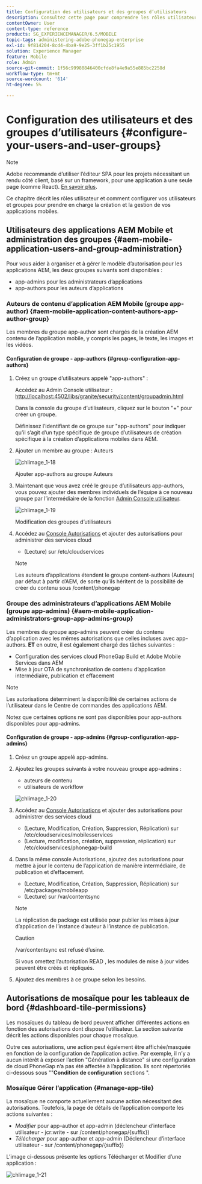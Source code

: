 ```yaml
---
title: Configuration des utilisateurs et des groupes d’utilisateurs
description: Consultez cette page pour comprendre les rôles utilisateur et comment configurer vos utilisateurs et groupes afin de prendre en charge la création et la gestion de vos applications mobiles.
contentOwner: User
content-type: reference
products: SG_EXPERIENCEMANAGER/6.5/MOBILE
topic-tags: administering-adobe-phonegap-enterprise
exl-id: 9f814204-8cd4-4ba9-9e25-3ff1b25c1955
solution: Experience Manager
feature: Mobile
role: Admin
source-git-commit: 1f56c99980846400cfde8fa4e9a55e885bc2258d
workflow-type: tm+mt
source-wordcount: '614'
ht-degree: 5%

---
```


# Configuration des utilisateurs et des groupes d’utilisateurs {#configure-your-users-and-user-groups}

>[!NOTE]
>
>Adobe recommande d’utiliser l’éditeur SPA pour les projets nécessitant un rendu côté client, basé sur un framework, pour une application à une seule page (comme React). [En savoir plus](/help/sites-developing/spa-overview.md).

Ce chapitre décrit les rôles utilisateur et comment configurer vos utilisateurs et groupes pour prendre en charge la création et la gestion de vos applications mobiles.

## Utilisateurs des applications AEM Mobile et administration des groupes {#aem-mobile-application-users-and-group-administration}

Pour vous aider à organiser et à gérer le modèle d’autorisation pour les applications AEM, les deux groupes suivants sont disponibles :

* app-admins pour les administrateurs d’applications
* app-authors pour les auteurs d’applications

### Auteurs de contenu d’application AEM Mobile (groupe app-author) {#aem-mobile-application-content-authors-app-author-group}

Les membres du groupe app-author sont chargés de la création AEM contenu de l’application mobile, y compris les pages, le texte, les images et les vidéos.

#### Configuration de groupe - app-authors {#group-configuration-app-authors}

1. Créez un groupe d’utilisateurs appelé &quot;app-authors&quot; :

   Accédez au Admin Console utilisateur : [http://localhost:4502/libs/granite/security/content/groupadmin.html](http://localhost:4502/libs/granite/security/content/groupadmin.html)

   Dans la console du groupe d’utilisateurs, cliquez sur le bouton &quot;+&quot; pour créer un groupe.

   Définissez l’identifiant de ce groupe sur &quot;app-authors&quot; pour indiquer qu’il s’agit d’un type spécifique de groupe d’utilisateurs de création spécifique à la création d’applications mobiles dans AEM.

1. Ajouter un membre au groupe : Auteurs

   ![chlimage_1-18](assets/chlimage_1-18.png)

   Ajouter app-authors au groupe Auteurs

1. Maintenant que vous avez créé le groupe d’utilisateurs app-authors, vous pouvez ajouter des membres individuels de l’équipe à ce nouveau groupe par l’intermédiaire de la fonction [Admin Console utilisateur](http://localhost:4502/libs/granite/security/content/useradmin.md).

   ![chlimage_1-19](assets/chlimage_1-19.png)

   Modification des groupes d’utilisateurs

1. Accédez au [Console Autorisations](http://localhost:4502/useradmin) et ajouter des autorisations pour administrer des services cloud

   * (Lecture) sur /etc/cloudservices

   >[!NOTE]
   >
   >Les auteurs d’applications étendent le groupe content-authors (Auteurs) par défaut à partir d’AEM, de sorte qu’ils héritent de la possibilité de créer du contenu sous /content/phonegap

### Groupe des administrateurs d’applications AEM Mobile (groupe app-admins) {#aem-mobile-application-administrators-group-app-admins-group}

Les membres du groupe app-admins peuvent créer du contenu d’application avec les mêmes autorisations que celles incluses avec app-authors. **ET** en outre, il est également chargé des tâches suivantes :

* Configuration des services cloud PhoneGap Build et Adobe Mobile Services dans AEM
* Mise à jour OTA de synchronisation de contenu d’application intermédiaire, publication et effacement

>[!NOTE]
>
>Les autorisations déterminent la disponibilité de certaines actions de l’utilisateur dans le Centre de commandes des applications AEM.
>
>Notez que certaines options ne sont pas disponibles pour app-authors disponibles pour app-admins.

#### Configuration de groupe - app-admins {#group-configuration-app-admins}

1. Créez un groupe appelé app-admins.
1. Ajoutez les groupes suivants à votre nouveau groupe app-admins :

   * auteurs de contenu
   * utilisateurs de workflow

   ![chlimage_1-20](assets/chlimage_1-20.png)

1. Accédez au [Console Autorisations](http://localhost:4502/useradmin) et ajouter des autorisations pour administrer des services cloud

   * (Lecture, Modification, Création, Suppression, Réplication) sur /etc/cloudservices/mobilesservices
   * (Lecture, modification, création, suppression, réplication) sur /etc/cloudservices/phonegap-build

1. Dans la même console Autorisations, ajoutez des autorisations pour mettre à jour le contenu de l’application de manière intermédiaire, de publication et d’effacement.

   * (Lecture, Modification, Création, Suppression, Réplication) sur /etc/packages/mobileapp
   * (Lecture) sur /var/contentsync

   >[!NOTE]
   >
   >La réplication de package est utilisée pour publier les mises à jour d’application de l’instance d’auteur à l’instance de publication.

   >[!CAUTION]
   >
   >/var/contentsync est refusé d’usine.
   >
   >Si vous omettez l’autorisation READ , les modules de mise à jour vides peuvent être créés et répliqués.

1. Ajoutez des membres à ce groupe selon les besoins.

## Autorisations de mosaïque pour les tableaux de bord {#dashboard-tile-permissions}

Les mosaïques du tableau de bord peuvent afficher différentes actions en fonction des autorisations dont dispose l’utilisateur. La section suivante décrit les actions disponibles pour chaque mosaïque.

Outre ces autorisations, une action peut également être affichée/masquée en fonction de la configuration de l’application active. Par exemple, il n’y a aucun intérêt à exposer l’action &quot;Génération à distance&quot; si une configuration de cloud PhoneGap n’a pas été affectée à l’application. Ils sont répertoriés ci-dessous sous &quot;&quot;**Condition de configuration** sections &quot;.

### Mosaïque Gérer l’application {#manage-app-tile}

La mosaïque ne comporte actuellement aucune action nécessitant des autorisations. Toutefois, la page de détails de l’application comporte les actions suivantes :

* *Modifier* pour app-author et app-admin (déclencheur d’interface utilisateur - jcr:write - sur /content/phonegap/{suffix})
* *Télécharger* pour app-author et app-admin (Déclencheur d’interface utilisateur - sur /content/phonegap/{suffix})

L’image ci-dessous présente les options Télécharger et Modifier d’une application :

![chlimage_1-21](assets/chlimage_1-21.png)
